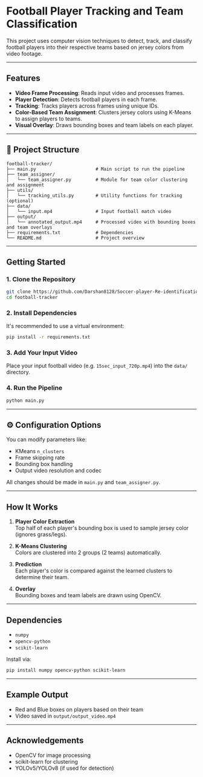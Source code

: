 
# Football Player Tracking and Team Classification

This project uses computer vision techniques to detect, track, and classify football players into their respective teams based on jersey colors from video footage.

---

## Features

- **Video Frame Processing**: Reads input video and processes frames.
- **Player Detection**: Detects football players in each frame.
- **Tracking**: Tracks players across frames using unique IDs.
- **Color-Based Team Assignment**: Clusters jersey colors using K-Means to assign players to teams.
- **Visual Overlay**: Draws bounding boxes and team labels on each player.

---

## 📁 Project Structure

```
football-tracker/
├── main.py                      # Main script to run the pipeline
├── team_assigner/
│   └── team_assigner.py         # Module for team color clustering and assignment
├── utils/
│   └── tracking_utils.py        # Utility functions for tracking (optional)
├── data/
│   └── input.mp4                # Input football match video
├── output/
│   └── annotated_output.mp4     # Processed video with bounding boxes and team overlays
├── requirements.txt             # Dependencies
└── README.md                    # Project overview
```

---

##  Getting Started

### 1. Clone the Repository

```bash
git clone https://github.com/Darshan8128/Soccer-player-Re-identification-in-sports-footage
cd football-tracker
```

### 2. Install Dependencies

It's recommended to use a virtual environment:

```bash
pip install -r requirements.txt
```

### 3. Add Your Input Video

Place your input football video (e.g. `15sec_input_720p.mp4`) into the `data/` directory.

### 4. Run the Pipeline

```bash
python main.py
```

---

## ⚙️ Configuration Options

You can modify parameters like:

- KMeans `n_clusters`
- Frame skipping rate
- Bounding box handling
- Output video resolution and codec

All changes should be made in `main.py` and `team_assigner.py`.

---

## How It Works

1. **Player Color Extraction**  
   Top half of each player's bounding box is used to sample jersey color (ignores grass/legs).

2. **K-Means Clustering**  
   Colors are clustered into 2 groups (2 teams) automatically.

3. **Prediction**  
   Each player's color is compared against the learned clusters to determine their team.

4. **Overlay**  
   Bounding boxes and team labels are drawn using OpenCV.

---

##  Dependencies

- `numpy`
- `opencv-python`
- `scikit-learn`

Install via:

```bash
pip install numpy opencv-python scikit-learn
```

---

##  Example Output

- Red and Blue boxes on players based on their team
- Video saved in `output/output_video.mp4`


---

##  Acknowledgements

- OpenCV for image processing
- scikit-learn for clustering
- YOLOv5/YOLOv8 (if used for detection)
